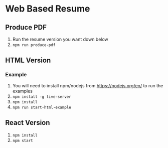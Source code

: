 # Web Based Resume

## Produce PDF

1. Run the resume version you want down below
1. `npm run produce-pdf`

## HTML Version

### Example

1. You will need to install npm/nodejs from https://nodejs.org/en/ to run the examples
1. `npm install -g live-server`
1. `npm install`
1. `npm run start-html-example`

## React Version

1. `npm install`
1. `npm start`